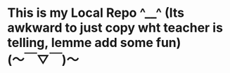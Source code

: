 # This is my Local Repo ^__^ (Its awkward to just copy wht teacher is telling, lemme add some fun) <br> (～￣▽￣)～